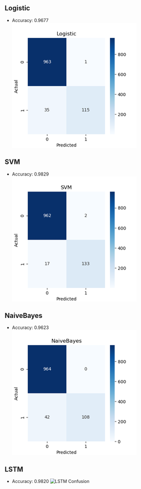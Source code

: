 ## Logistic
- Accuracy: 0.9677
![Logistic Confusion](Logistic_conf.png)

## SVM
- Accuracy: 0.9829
![SVM Confusion](SVM_conf.png)

## NaiveBayes
- Accuracy: 0.9623
![NaiveBayes Confusion](NaiveBayes_conf.png)

## LSTM
- Accuracy: 0.9820
![LSTM Confusion](LSTM_conf.png)

